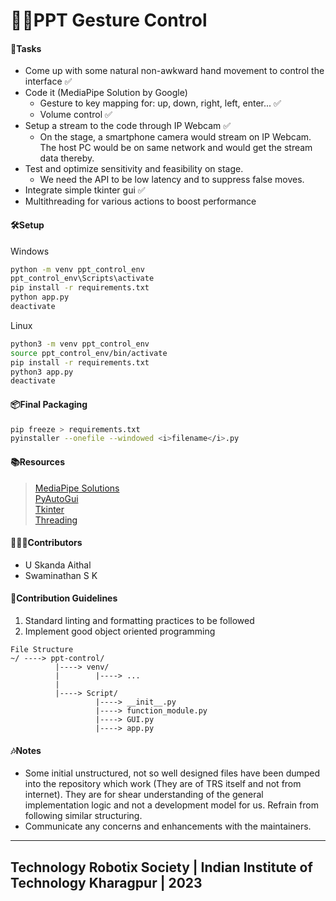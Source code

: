 # 🙋🏻PPT Gesture Control

#### 📑Tasks
* Come up with some natural non-awkward hand movement to control the interface ✅
* Code it (MediaPipe Solution by Google)
  * Gesture to key mapping for: up, down, right, left, enter... ✅
  * Volume control ✅
* Setup a stream to the code through IP Webcam ✅
  * On the stage, a smartphone camera would stream on IP Webcam. The host PC would be on same network and would get the stream data thereby.
* Test and optimize sensitivity and feasibility on stage.
  * We need the API to be low latency and to suppress false moves.
* Integrate simple tkinter gui ✅
* Multithreading for various actions to boost performance

#### 🛠️Setup
Windows
```bash
python -m venv ppt_control_env
ppt_control_env\Scripts\activate
pip install -r requirements.txt
python app.py
deactivate
```
Linux
```bash
python3 -m venv ppt_control_env
source ppt_control_env/bin/activate
pip install -r requirements.txt
python3 app.py
deactivate
```

#### 📦Final Packaging
```bash
pip freeze > requirements.txt
pyinstaller --onefile --windowed <i>filename</i>.py
```

#### 📚Resources
> [MediaPipe Solutions](https://developers.google.com/mediapipe/solutions/guide)<br>
> [PyAutoGui](https://pypi.org/project/PyAutoGUI/#:~:text=PyAutoGUI%20is%20a%20cross%2Dplatform,https%3A%2F%2Fpyautogui.readthedocs.org)<br>
> [Tkinter](https://docs.python.org/3/library/tkinter.html)<br>
> [Threading](https://docs.python.org/3/library/threading.html)

#### 🧑🏻‍🎓Contributors
* U Skanda Aithal<br>
* Swaminathan S K

#### 🛂Contribution Guidelines
1. Standard linting and formatting practices to be followed
2. Implement good object oriented programming

```
File Structure
~/ ----> ppt-control/
          |----> venv/
          |        |----> ...  
          |
          |----> Script/
                   |----> __init__.py
                   |----> function_module.py
                   |----> GUI.py
                   |----> app.py
```

#### 🎶Notes
* Some initial unstructured, not so well designed files have been dumped into the repository which work (They are of TRS itself and not from internet). They are for shear understanding of the general implementation logic and not a development model for us. Refrain from following similar structuring.  
* Communicate any concerns and enhancements with the maintainers.

***
## Technology Robotix Society | Indian Institute of Technology Kharagpur | 2023
